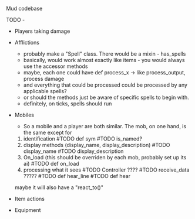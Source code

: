 Mud codebase

TODO -
  * Players taking damage
  * Afflictions
    * probably make a "Spell" class. There would be a mixin - has_spells
    * basically, would work almost exactly like items - you would always use the accessor methods
    * maybe, each one could have def process_x -> like process_output, process damage
    * and everything that could be processed could be processed by any applicable spells?
    * or should the methods just be aware of specific spells to begin with.
    * definitely, on ticks, spells should run
  * Mobiles
    * So a mobile and a player are both similar. The mob, on one hand, is the same except for 
    1) identification
    #TODO def sym
    #TODO is_named?
    2) display methods (display_name, display_description)
    #TODO display_name
    #TODO display_description
    3) On_load (this should be overriden by each mob, probably set up its ai)
    #TODO def on_load
    4) processing what it sees
    #TODO Controller ????
    #TODO receive_data ?????
    #TODO def hear_line
    #TODO def hear

    maybe it will also have a "react_to()"
  * Item actions
  * Equipment
